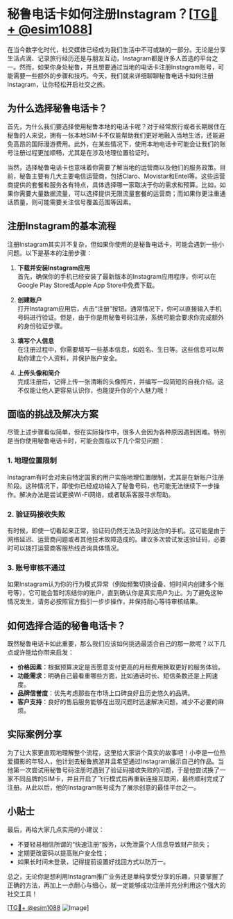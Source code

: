 # 秘鲁电话卡如何注册Instagram？[[TG💪+ @esim1088](https://t.me/s/esim1088)]

在当今数字化时代，社交媒体已经成为我们生活中不可或缺的一部分。无论是分享生活点滴、记录旅行经历还是与朋友互动，Instagram都是许多人首选的平台之一。然而，如果你身处秘鲁，并且想要通过当地的电话卡注册Instagram账号，可能需要一些额外的步骤和技巧。今天，我们就来详细聊聊秘鲁电话卡如何注册Instagram，让你轻松开启社交之旅。

## 为什么选择秘鲁电话卡？

首先，为什么我们要选择使用秘鲁本地的电话卡呢？对于经常旅行或者长期居住在秘鲁的人来说，拥有一张本地SIM卡不仅能帮助我们更好地融入当地生活，还能避免高昂的国际漫游费用。此外，在某些情况下，使用本地电话卡可能会让我们的账号注册过程更加顺畅，尤其是在涉及地理位置验证时。

当然，选择秘鲁电话卡也意味着你需要了解当地的运营商以及他们的服务政策。目前，秘鲁主要有几大主要电信运营商，包括Claro、Movistar和Entel等。这些运营商提供的套餐和服务各有特点，具体选择哪一家取决于你的需求和预算。比如，如果你需要大量数据流量，可以选择提供无限流量套餐的运营商；而如果你更注重通话质量，则可能需要关注信号覆盖范围等因素。

## 注册Instagram的基本流程

注册Instagram其实并不复杂，但如果你使用的是秘鲁电话卡，可能会遇到一些小问题。以下是基本的注册步骤：

1. **下载并安装Instagram应用**  
   首先，确保你的手机已经安装了最新版本的Instagram应用程序。你可以在Google Play Store或Apple App Store中免费下载。

2. **创建账户**  
   打开Instagram应用后，点击“注册”按钮。通常情况下，你可以直接输入手机号码进行验证。但是，由于你是用秘鲁号码注册，系统可能会要求你完成额外的身份验证步骤。

3. **填写个人信息**  
   在注册过程中，你需要填写一些基本信息，如姓名、生日等。这些信息可以帮助你建立个人资料，并保护账户安全。

4. **上传头像和简介**  
   完成注册后，记得上传一张清晰的头像照片，并编写一段简短的自我介绍。这不仅能让他人更容易认识你，也能提升你的个人魅力哦！

## 面临的挑战及解决方案

尽管上述步骤看似简单，但在实际操作中，很多人会因为各种原因遇到困难。特别是当你使用秘鲁电话卡时，可能会面临以下几个常见问题：

### 1. 地理位置限制  
Instagram有时会对来自特定国家的用户实施地理位置限制，尤其是在新账户注册阶段。这种情况下，即使你已经成功输入了秘鲁号码，也可能无法继续下一步操作。解决办法是尝试更换Wi-Fi网络，或者联系客服寻求帮助。

### 2. 验证码接收失败  
有时候，即使一切看起来正常，验证码仍然无法及时到达你的手机。这可能是由于网络延迟、运营商问题或者其他技术故障造成的。建议多次尝试发送验证码，必要时可以拨打运营商客服热线咨询具体情况。

### 3. 账号审核不通过  
如果Instagram认为你的行为模式异常（例如频繁切换设备、短时间内创建多个账号等），它可能会暂时冻结你的账户，直到确认你是真实用户为止。为了避免这种情况发生，请务必按照官方指引一步步操作，并保持耐心等待审核结果。

## 如何选择合适的秘鲁电话卡？

既然秘鲁电话卡如此重要，那么我们应该如何挑选最适合自己的那一款呢？以下几点或许能给你带来启发：

- **价格因素**：根据预算决定是否愿意支付更高的月租费用换取更好的服务体验。
- **功能需求**：明确自己最看重哪些方面，比如通话时长、短信条数还是上网速度。
- **品牌信誉度**：优先考虑那些在市场上口碑良好且历史悠久的品牌。
- **客户支持**：良好的售后服务能够在出现问题时迅速解决问题，减少不必要的麻烦。

## 实际案例分享

为了让大家更直观地理解整个流程，这里给大家讲个真实的故事吧！小李是一位热爱摄影的年轻人，他计划去秘鲁旅游并且希望通过Instagram展示自己的作品。当他第一次尝试用秘鲁号码注册时遇到了验证码接收失败的问题，于是他尝试换了一家不同品牌的SIM卡，并且开启了飞行模式后再重新连接互联网，最终顺利完成了注册。从此以后，他的Instagram账号成为了展示创意的最佳平台之一。

## 小贴士

最后，再给大家几点实用的小建议：

- 不要轻易相信所谓的“快速注册”服务，以免泄露个人信息导致财产损失；
- 定期更改密码以提高账户安全性；
- 如果长时间未登录，记得提前设置好找回方式以防万一。

总之，无论你是想利用Instagram推广业务还是单纯享受分享的乐趣，只要掌握了正确的方法，再加上一点耐心与细心，就一定能够成功注册并充分利用这个强大的社交工具！

[[TG💪+ @esim1088](https://t.me/s/esim1088) ![Image](https://i.postimg.cc/4NQfJmqS/Snipaste-2025-05-13-00-14-12.png)]